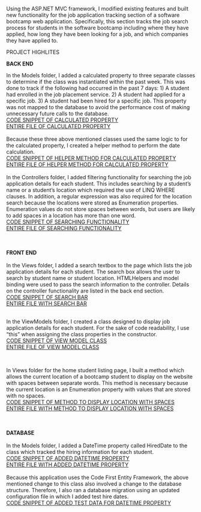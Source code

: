 Using the ASP.NET MVC framework, I modified existing features and built new functionality for the job application tracking section of a software bootcamp web application.  Specifically, this section tracks the job search process for students in the software bootcamp including where they have applied, how long they have been looking for a job, and which companies they have applied to. 

PROJECT HIGHLITES 

<B>BACK END</B>

In the Models folder, I added a calculated property to three separate classes to determine if the class was instantiated within the past week. This was done to track if the following had occurred in the past 7 days: 1) A student had enrolled in the job placement service.   2) A student had applied for a specific job.  3) A student had been hired for a specific job. This property was not mapped to the database to avoid the performance cost of making unnecessary future calls to the database.   
<a href="https://github.com/pmangione/Tech-Academy-Projects/blob/master/LiveProject/CodeSnippets/AddCalulatedPropertyToJobApplicationClass.cs">CODE SNIPPET OF CALCULATED PROPERTY</a> 
<BR><a href="https://github.com/pmangione/Tech-Academy-Projects/blob/master/LiveProject/Code/JPApplication.cs">ENTIRE FILE OF CALCULATED PROPERTY</a> 
<BR><BR>
Because these three above mentioned classes used the same logic to for the calculated property, I created a helper method to perform the date calculation.<BR>
<a href="https://github.com/pmangione/Tech-Academy-Projects/blob/master/LiveProject/CodeSnippets/HelperMethodCalculateIfObjectInstantiatedWithinPastWeek.cs">CODE SNIPPET OF HELPER METHOD FOR CALCULATED PROPERTY</a>
<BR>
<a href="https://github.com/pmangione/Tech-Academy-Projects/blob/master/LiveProject/Code/Helpers.cs">ENTIRE FILE OF HELPER METHOD FOR CALCULATED PROPERTY</a>
<BR>
<BR>
In the Controllers folder, I added filtering functionality for searching the job application details for each student.  This includes searching by a student’s name or a student’s location which required the use of LINQ  WHERE clauses.  In addition, a regular expression was also required for the location search because the locations were stored as Enumeration properties.  Enumeration values do not store spaces between words, but users are likely to add spaces in a location has more than one word.<BR> <a href="https://github.com/pmangione/Tech-Academy-Projects/blob/master/LiveProject/CodeSnippets/ControllerLogicToSearchByStudentNameOrLocation.cs">CODE SNIPPET OF SEARCHING FUNCTIONALITY</a>
<BR>
 <a href="https://github.com/pmangione/Tech-Academy-Projects/blob/master/LiveProject/Code/JPStudentRundownController.cs">ENTIRE FILE OF SEARCHING FUNCTIONALITY</a>
<bR><bR><BR>


<B>FRONT END</B><BR><BR>
In the Views folder, I added a search textbox to the page which lists the job application details for each student.  The search box allows the user to search by student name or student location.   HTMLHelpers and model binding were used to pass the search information to the controller.  Details on the controller functionality are listed in the back end section.<BR> <a href="https://github.com/pmangione/Tech-Academy-Projects/blob/master/LiveProject/CodeSnippets/AddSearchBarForStudentJobApplicationDetails.cs">CODE SNIPPET OF SEARCH BAR</a>
<BR>
 <a href="https://github.com/pmangione/Tech-Academy-Projects/blob/master/LiveProject/Code/IndexJPStudentRundown.cshtml">ENTIRE FILE WITH SEARCH BAR</a>
<bR><bR>        

In the ViewModels folder, I created a class designed to display job application details for each student.  For the sake of code readability, I use “this” when assigning the class properties in the constructor.<BR>  <a href="https://github.com/pmangione/Tech-Academy-Projects/blob/master/LiveProject/CodeSnippets/CreateViewModelForStudentJobApplicationDetails.cs">CODE SNIPPET OF VIEW MODEL CLASS</a> <BR>
<a href="https://github.com/pmangione/Tech-Academy-Projects/blob/master/LiveProject/Code/JPStudentRundown.cs">ENTIRE FILE OF VIEW MODEL CLASS</a>

<bR>        

In Views folder for the home student listing page, I built a method which allows the current location of a bootcamp student to display on the website with spaces between separate words. This method is necessary because the current location is an Enumeration property with values that are stored with no spaces.<BR>  <a href="https://github.com/pmangione/Tech-Academy-Projects/blob/master/LiveProject/CodeSnippets/DisplayEnumLocationValueWithSpaces.cs">CODE SNIPPET OF METHOD TO DISPLAY LOCATION WITH SPACES</a> <BR>
<a href="https://github.com/pmangione/Tech-Academy-Projects/blob/master/LiveProject/Code/Index.cshtml">ENTIRE FILE WITH METHOD TO DISPLAY LOCATION WITH SPACES</a>
<bR><bR><br>        
 
<B><a name="Database">DATABASE</B></a> <BR><BR>
In the Models folder, I added a DateTime property called HiredDate to the class which tracked the hiring information for each student.<BR>  <a href="https://github.com/pmangione/Tech-Academy-Projects/blob/master/LiveProject/CodeSnippets/AddHireDateToStudentJobHiredRecords.cs">CODE SNIPPET OF ADDED DATETIME PROPERTY</a>  
<a href="https://github.com/pmangione/Tech-Academy-Projects/blob/master/LiveProject/Code/JPHire.cs">ENTIRE FILE WITH ADDED DATETIME PROPERTY</a> 
<br><br>
Because this application uses the Code First Entity Framework, the above mentioned change to this class also involved a change to the database structure.  Therefore, I also ran a database migration using an updated configuration file in which I added test hire dates.<BR>  <a href="https://github.com/pmangione/Tech-Academy-Projects/blob/master/LiveProject/CodeSnippets/AddDateTimeTestDataForDatabaseMigration.cs">CODE SNIPPET OF ADDED TEST DATA FOR DATETIME PROPERTY</a>
